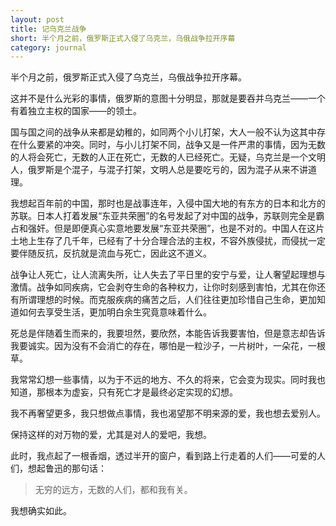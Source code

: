 ```yaml
---
layout: post
title: 记乌克兰战争
short: 半个月之前，俄罗斯正式入侵了乌克兰，乌俄战争拉开序幕
category: journal
---
```


半个月之前，俄罗斯正式入侵了乌克兰，乌俄战争拉开序幕。

这并不是什么光彩的事情，俄罗斯的意图十分明显，那就是要吞并乌克兰——一个有着独立主权的国家——的领土。

国与国之间的战争从来都是幼稚的，如同两个小儿打架，大人一般不认为这其中存在什么要紧的冲突。同时，与小儿打架不同，战争又是一件严肃的事情，因为无数的人将会死亡，无数的人正在死亡，无数的人已经死亡。无疑，乌克兰是一个文明人，俄罗斯是个混子，与混子打架，文明人总是要吃亏的，因为混子从来不讲道理。

我想起百年前的中国，那时也是战事连年，入侵中国大地的有东方的日本和北方的苏联。日本人打着发展“东亚共荣圈”的名号发起了对中国的战争，苏联则完全是霸占和强奸。但是即便真心实意地要发展“东亚共荣圈”，也是不对的。中国人在这片土地上生存了几千年，已经有了十分合理合法的主权，不容外族侵扰，而侵扰一定要伴随反抗，反抗就是流血与死亡，因此这不道义。

战争让人死亡，让人流离失所，让人失去了平日里的安宁与爱，让人奢望起理想与激情。战争如同疾病，它会剥夺生命的各种权力，让你时刻感到害怕，尤其在你还有所谓理想的时候。而克服疾病的痛苦之后，人们往往更加珍惜自己生命，更加知道如何去享受生活，更加明白余生究竟意味着什么。

死总是伴随着生而来的，我要坦然，要欣然，本能告诉我要害怕，但是意志却告诉我要诚实。因为没有不会消亡的存在，哪怕是一粒沙子，一片树叶，一朵花，一根草。

我常常幻想一些事情，以为于不远的地方、不久的将来，它会变为现实。同时我也知道，那根本为虚妄，只有死亡才是最终必定实现的幻想。

我不再奢望更多，我只想做点事情，我也渴望那不明来源的爱，我也想去爱别人。

保持这样的对万物的爱，尤其是对人的爱吧，我想。

此时，我点起了一根香烟，透过半开的窗户，看到路上行走着的人们——可爱的人们，想起鲁迅的那句话：

>无穷的远方，无数的人们，都和我有关。

我想确实如此。




